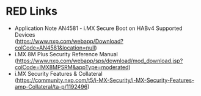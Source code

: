 # RED Links

* Application Note AN4581 - i.MX Secure Boot on HABv4 Supported Devices<br>(https://www.nxp.com/webapp/Download?colCode=AN4581&location=null)
* i.MX 8M Plus Security Reference Manual<br>(https://www.nxp.com/webapp/sps/download/mod_download.jsp?colCode=IMX8MPSRM&appType=moderated)
* i.MX Security Features & Collateral<br>(https://community.nxp.com/t5/i-MX-Security/i-MX-Security-Features-amp-Collateral/ta-p/1192496)
